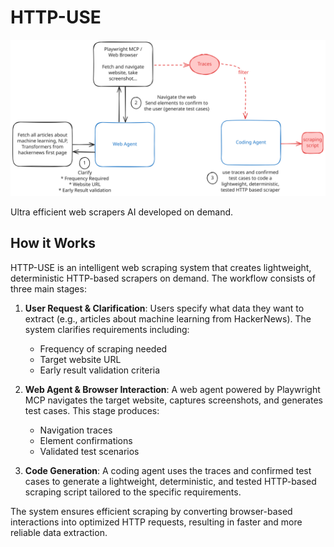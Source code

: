 # HTTP-USE

![HTTP-USE](assets/http-use.svg)

Ultra efficient web scrapers AI developed on demand.

## How it Works

HTTP-USE is an intelligent web scraping system that creates lightweight, deterministic HTTP-based scrapers on demand. The workflow consists of three main stages:

1. **User Request & Clarification**: Users specify what data they want to extract (e.g., articles about machine learning from HackerNews). The system clarifies requirements including:
   - Frequency of scraping needed
   - Target website URL
   - Early result validation criteria

2. **Web Agent & Browser Interaction**: A web agent powered by Playwright MCP navigates the target website, captures screenshots, and generates test cases. This stage produces:
   - Navigation traces
   - Element confirmations
   - Validated test scenarios

3. **Code Generation**: A coding agent uses the traces and confirmed test cases to generate a lightweight, deterministic, and tested HTTP-based scraping script tailored to the specific requirements.

The system ensures efficient scraping by converting browser-based interactions into optimized HTTP requests, resulting in faster and more reliable data extraction.




